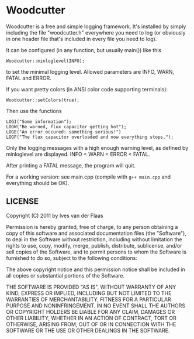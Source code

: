 # Woodcutter #
Woodcutter is a free and simple logging framework. It's installed by simply including the file "woodcutter.h" everywhere you need to log (or obviously in one header file that's included in every file you need to log). 

It can be configured (in any function, but usually main()) like this

    Woodcutter::minloglevel(INFO);

to set the minimal logging level. Allowed parameters are INFO, WARN, FATAL and ERROR. 

If you want pretty colors (in ANSI color code supporting terminals):

    Woodcutter::setColors(true);

Then use the functions

    LOGI("Some information");
    LOGW("Be warned, flux capacitor getting hot");
    LOGE("An error occured: something serious!")
    LOGF("The flux capacitor overloaded and now everything stops.");

Only the logging messages with a high enough warning level, as defined by minloglevel are displayed. INFO < WARN < ERROR < FATAL. 

After printing a FATAL message, the program will quit. 

For a working version: see main.cpp (compile with `g++ main.cpp` and everything should be OK). 

## LICENSE ##
Copyright (C) 2011 by Ives van der Flaas

Permission is hereby granted, free of charge, to any person obtaining a copy
of this software and associated documentation files (the "Software"), to deal
in the Software without restriction, including without limitation the rights
to use, copy, modify, merge, publish, distribute, sublicense, and/or sell
copies of the Software, and to permit persons to whom the Software is
furnished to do so, subject to the following conditions:

The above copyright notice and this permission notice shall be included in
all copies or substantial portions of the Software.

THE SOFTWARE IS PROVIDED "AS IS", WITHOUT WARRANTY OF ANY KIND, EXPRESS OR
IMPLIED, INCLUDING BUT NOT LIMITED TO THE WARRANTIES OF MERCHANTABILITY,
FITNESS FOR A PARTICULAR PURPOSE AND NONINFRINGEMENT. IN NO EVENT SHALL THE
AUTHORS OR COPYRIGHT HOLDERS BE LIABLE FOR ANY CLAIM, DAMAGES OR OTHER
LIABILITY, WHETHER IN AN ACTION OF CONTRACT, TORT OR OTHERWISE, ARISING FROM,
OUT OF OR IN CONNECTION WITH THE SOFTWARE OR THE USE OR OTHER DEALINGS IN
THE SOFTWARE.